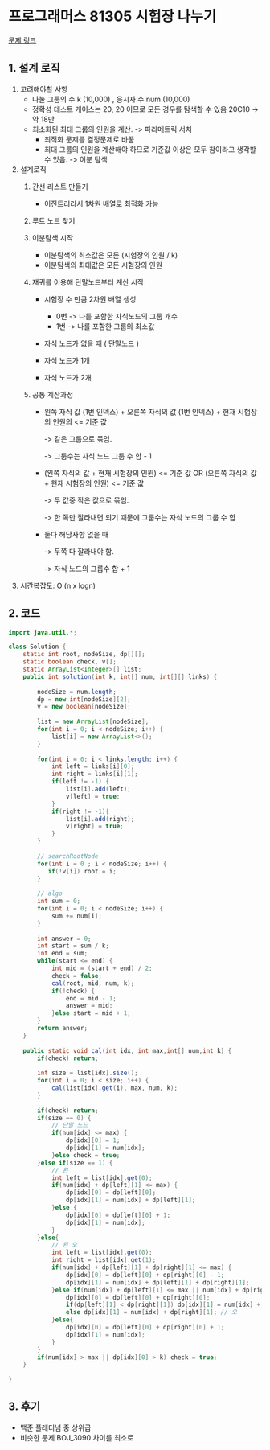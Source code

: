 # 프로그래머스 81305 시험장 나누기

[문제 링크](https://programmers.co.kr/learn/courses/30/lessons/81305)

## 1. 설계 로직

1. 고려해야할 사항 
   - 나눌 그룹의 수 k (10,000) , 응시자 수 num (10,000)
   - 정확성 테스트 케이스는 20, 20 이므로 모든 경우를 탐색할 수 있음 20C10 -> 약 18만
   - 최소화된 최대 그룹의 인원을 계산. -> 파라메트릭 서치
     - 최적화 문제를 결정문제로 바꿈
     - 최대 그룹의 인원을 계산해야 하므로 기준값 이상은 모두 참이라고 생각할 수 있음. -> 이분 탐색
2. 설계로직
   1. 간선 리스트 만들기

      - 이진트리라서 1차원 배열로 최적화 가능

   2. 루트 노드 찾기

   3. 이분탐색 시작

      - 이분탐색의 최소값은 모든 (시험장의 인원 / k)
      - 이분탐색의 최대값은 모든 시험장의 인원

   4. 재귀를 이용해 단말노드부터 계산 시작

      - 시험장 수 만큼 2차원 배열 생성 
        - 0번 -> 나를 포함한 자식노드의 그룹 개수
        - 1번 -> 나를 포함한 그룹의 최소값

      - 자식 노드가 없을 때 ( 단말노드 ) 
      - 자식 노드가 1개
      - 자식 노드가 2개

   5. 공통 계산과정

      - 왼쪽 자식 값 (1번 인덱스)  + 오른쪽 자식의 값 (1번 인덱스) + 현재 시험장의 인원의  <= 기준 값

        -> 같은 그룹으로 묶임.

        -> 그룹수는 자식 노드 그룹 수 합 - 1

      - (왼쪽 자식의 값 + 현재 시험장의 인원)  <= 기준 값 OR (오른쪽 자식의 값 + 현재 시험장의 인원) <= 기준 값

        -> 두 값중 작은 값으로 묶임.

        -> 한 쪽만 잘라내면 되기 때문에 그룹수는 자식 노드의 그룹 수 합

      - 둘다 해당사항 없을 때

        -> 두쪽 다 잘라내야 함.

        -> 자식 노드의 그룹수 합 + 1
3. 시간복잡도: O (n x logn) 

## 2. 코드

```java
import java.util.*;

class Solution {
    static int root, nodeSize, dp[][]; 
    static boolean check, v[];
    static ArrayList<Integer>[] list;
    public int solution(int k, int[] num, int[][] links) {
        
        nodeSize = num.length;
        dp = new int[nodeSize][2];
        v = new boolean[nodeSize];
        
        list = new ArrayList[nodeSize];
        for(int i = 0; i < nodeSize; i++) {
            list[i] = new ArrayList<>();
        }
        
        for(int i = 0; i < links.length; i++) {
            int left = links[i][0];
            int right = links[i][1];
            if(left != -1) {
                list[i].add(left);    
                v[left] = true;
            }
            if(right != -1){
                list[i].add(right);    
                v[right] = true;
            } 
        }
        
        // searchRootNode        
        for(int i = 0 ; i < nodeSize; i++) {
           if(!v[i]) root = i;
        }
        
        // algo
        int sum = 0;
        for(int i = 0; i < nodeSize; i++) {
            sum += num[i];
        }
        
        int answer = 0;
        int start = sum / k;
        int end = sum;
        while(start <= end) {
            int mid = (start + end) / 2;
            check = false;
            cal(root, mid, num, k);
            if(!check) {
                end = mid - 1;
                answer = mid;
            }else start = mid + 1;
        }
        return answer;
    }
    
    public static void cal(int idx, int max,int[] num,int k) {
        if(check) return;
        
        int size = list[idx].size();
        for(int i = 0; i < size; i++) {
            cal(list[idx].get(i), max, num, k);
        }
        
        if(check) return; 
        if(size == 0) {
            // 단말 노드
            if(num[idx] <= max) {
                dp[idx][0] = 1;
                dp[idx][1] = num[idx];
            }else check = true;
        }else if(size == 1) {
            // 왼
            int left = list[idx].get(0);
            if(num[idx] + dp[left][1] <= max) {
                dp[idx][0] = dp[left][0];
                dp[idx][1] = num[idx] + dp[left][1];
            }else {
                dp[idx][0] = dp[left][0] + 1;
                dp[idx][1] = num[idx];
            }
        }else{
            // 왼 오
            int left = list[idx].get(0);
            int right = list[idx].get(1);
            if(num[idx] + dp[left][1] + dp[right][1] <= max) {
                dp[idx][0] = dp[left][0] + dp[right][0] - 1;
                dp[idx][1] = num[idx] + dp[left][1] + dp[right][1];
            }else if(num[idx] + dp[left][1] <= max || num[idx] + dp[right][1] <= max){
                dp[idx][0] = dp[left][0] + dp[right][0];
                if(dp[left][1] < dp[right][1]) dp[idx][1] = num[idx] + dp[left][1]; // 왼
                else dp[idx][1] = num[idx] + dp[right][1]; // 오
            }else{
                dp[idx][0] = dp[left][0] + dp[right][0] + 1;
                dp[idx][1] = num[idx];
            }
        }
        if(num[idx] > max || dp[idx][0] > k) check = true;
    }
    
}
```

## 3. 후기

- 백준 플레티넘 중 상위급
- 비슷한 문제 BOJ_3090 차이를 최소로
